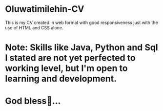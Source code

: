 # Oluwatimilehin-CV
This is my CV created in web format with good responsiveness just with the use of HTML and CSS alone.
# Note: Skills like Java, Python and Sql I stated are not yet perfected to working level, but I'm open to learning and development.
# God bless🙏...

